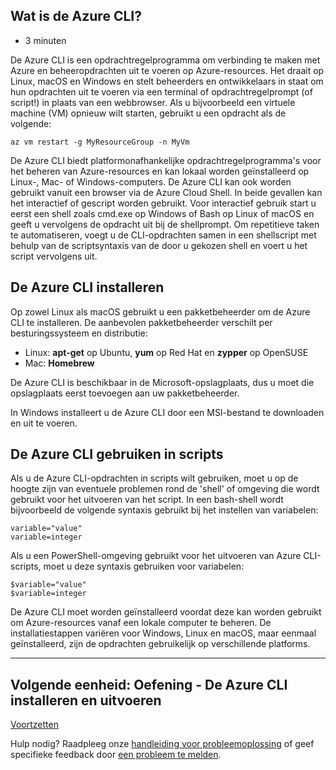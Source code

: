 ## Wat is de Azure CLI?

-   3 minuten

De Azure CLI is een opdrachtregelprogramma om verbinding te maken met
Azure en beheeropdrachten uit te voeren op Azure-resources. Het draait
op Linux, macOS en Windows en stelt beheerders en ontwikkelaars in staat
om hun opdrachten uit te voeren via een terminal of opdrachtregelprompt
(of script!) in plaats van een webbrowser. Als u bijvoorbeeld een
virtuele machine (VM) opnieuw wilt starten, gebruikt u een opdracht als
de volgende:

    az vm restart -g MyResourceGroup -n MyVm

De Azure CLI biedt platformonafhankelijke opdrachtregelprogramma's voor
het beheren van Azure-resources en kan lokaal worden geïnstalleerd op
Linux-, Mac- of Windows-computers. De Azure CLI kan ook worden gebruikt
vanuit een browser via de Azure Cloud Shell. In beide gevallen kan het
interactief of gescript worden gebruikt. Voor interactief gebruik start
u eerst een shell zoals cmd.exe op Windows of Bash op Linux of macOS en
geeft u vervolgens de opdracht uit bij de shellprompt. Om repetitieve
taken te automatiseren, voegt u de CLI-opdrachten samen in een
shellscript met behulp van de scriptsyntaxis van de door u gekozen shell
en voert u het script vervolgens uit.

## De Azure CLI installeren

Op zowel Linux als macOS gebruikt u een pakketbeheerder om de Azure CLI
te installeren. De aanbevolen pakketbeheerder verschilt per
besturingssysteem en distributie:

-   Linux: **apt-get** op Ubuntu, **yum** op Red Hat en **zypper** op
    OpenSUSE
-   Mac: **Homebrew**

De Azure CLI is beschikbaar in de Microsoft-opslagplaats, dus u moet die
opslagplaats eerst toevoegen aan uw pakketbeheerder.

In Windows installeert u de Azure CLI door een MSI-bestand te downloaden
en uit te voeren.

## De Azure CLI gebruiken in scripts

Als u de Azure CLI-opdrachten in scripts wilt gebruiken, moet u op de
hoogte zijn van eventuele problemen rond de 'shell' of omgeving die
wordt gebruikt voor het uitvoeren van het script. In een bash-shell
wordt bijvoorbeeld de volgende syntaxis gebruikt bij het instellen van
variabelen:

    variable="value"
    variable=integer

Als u een PowerShell-omgeving gebruikt voor het uitvoeren van Azure
CLI-scripts, moet u deze syntaxis gebruiken voor variabelen:

    $variable="value"
    $variable=integer

De Azure CLI moet worden geïnstalleerd voordat deze kan worden gebruikt
om Azure-resources vanaf een lokale computer te beheren. De
installatiestappen variëren voor Windows, Linux en macOS, maar eenmaal
geïnstalleerd, zijn de opdrachten gebruikelijk op verschillende
platforms.

------------------------------------------------------------------------

## Volgende eenheid: Oefening - De Azure CLI installeren en uitvoeren

[Voortzetten](https://docs.microsoft.com/en-us/learn/modules/control-azure-services-with-cli/3-exercise-install-and-run-the-azure-cli/)

Hulp nodig? Raadpleeg onze [handleiding voor
probleemoplossing](https://docs.microsoft.com/en-us/learn/support/troubleshooting?uid=learn.control-azure-services-with-cli.2-what-is-the-azure-cli&documentId=95b9cbdb-2b91-ba1e-a546-f7f74ffef673&versionIndependentDocumentId=0b625c88-ba2d-7934-5d31-11678a037627&contentPath=%2FMicrosoftDocs%2Flearn-pr%2Fblob%2Flive%2Flearn-pr%2Fazure%2Fcontrol-azure-services-with-cli%2F2-what-is-the-azure-cli.yml&url=https%3A%2F%2Fdocs.microsoft.com%2Fen-us%2Flearn%2Fmodules%2Fcontrol-azure-services-with-cli%2F2-what-is-the-azure-cli&author=dbradish)
of geef specifieke feedback door [een probleem te
melden](https://docs.microsoft.com/en-us/learn/support/troubleshooting?uid=learn.control-azure-services-with-cli.2-what-is-the-azure-cli&documentId=95b9cbdb-2b91-ba1e-a546-f7f74ffef673&versionIndependentDocumentId=0b625c88-ba2d-7934-5d31-11678a037627&contentPath=%2FMicrosoftDocs%2Flearn-pr%2Fblob%2Flive%2Flearn-pr%2Fazure%2Fcontrol-azure-services-with-cli%2F2-what-is-the-azure-cli.yml&url=https%3A%2F%2Fdocs.microsoft.com%2Fen-us%2Flearn%2Fmodules%2Fcontrol-azure-services-with-cli%2F2-what-is-the-azure-cli&author=dbradish#report-feedback).
